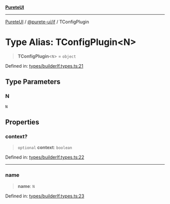 [**PureteUI**](../../../README.md)

***

[PureteUI](../../../packages.md) / [@purete-ui/if](../README.md) / TConfigPlugin

# Type Alias: TConfigPlugin\<N\>

> **TConfigPlugin**\<`N`\> = `object`

Defined in: [types/builderIf.types.ts:21](https://github.com/zerok-cell/PureteUI/blob/main/libs/if/src/lib/types/builderIf.types.ts#L21)

## Type Parameters

### N

`N`

## Properties

### context?

> `optional` **context**: `boolean`

Defined in: [types/builderIf.types.ts:22](https://github.com/zerok-cell/PureteUI/blob/main/libs/if/src/lib/types/builderIf.types.ts#L22)

***

### name

> **name**: `N`

Defined in: [types/builderIf.types.ts:23](https://github.com/zerok-cell/PureteUI/blob/main/libs/if/src/lib/types/builderIf.types.ts#L23)
